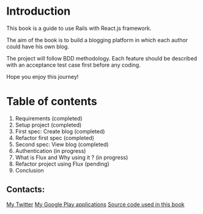 # Introduction

This book is a guide to use Rails with React.js framework.

The aim of the book is to build a blogging platform in which each author could have his own blog.

The project will follow BDD methodology. Each feature should be described with an acceptance test case first before any coding.

Hope you enjoy this journey!

# Table of contents

1. Requirements (completed)
2. Setup project (completed)
3. First spec: Create blog (completed)
4. Refactor first spec (completed)
5. Second spec: View blog (completed)
6. Authentication (in progress)
7. What is Flux and Why using it ? (in progress)
8. Refactor project using Flux (pending)
9. Conclusion

## Contacts:
[My Twitter](https://twitter.com/revskill)
[My Google Play applications](https://play.google.com/store/apps/developer?id=FPMI)
[Source code used in this book](https://github.com/checkraiser/reactjs-rails-code)
